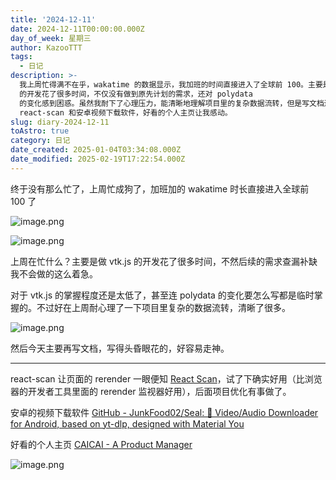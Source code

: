 ```yaml
---
title: '2024-12-11'
date: 2024-12-11T00:00:00.000Z
day_of_week: 星期三
author: KazooTTT
tags:
  - 日记
description: >-
  我上周忙得满不在乎，wakatime 的数据显示，我加班的时间直接进入了全球前 100。主要是做 vtk.js
  的开发花了很多时间，不仅没有做到原先计划的需求，还对 polydata
  的变化感到困惑。虽然我耐下了心理压力，能清晰地理解项目里的复杂数据流转，但是写文档还是头昏眼花，一时起走神来。除了上周加班外，我也试用了
  react-scan 和安卓视频下载软件，好看的个人主页让我感动。
slug: diary-2024-12-11
toAstro: true
category: 日记
date_created: 2025-01-04T03:34:08.000Z
date_modified: 2025-02-19T17:22:54.000Z
---
```


终于没有那么忙了，上周忙成狗了，加班加的 wakatime 时长直接进入全球前 100 了 ​​​

![image.png](<https://pictures.kazoottt.top/2024/12/20241210-c47db55ce8a5198e2eafb096444aab6f.png>)

![image.png](<https://pictures.kazoottt.top/2024/12/20241210-a064bc9e2410f0bfba01ba7323277e64.png>)

上周在忙什么？主要是做 vtk.js 的开发花了很多时间，不然后续的需求查漏补缺我不会做的这么着急。

对于 vtk.js 的掌握程度还是太低了，甚至连 polydata 的变化要怎么写都是临时掌握的。不过好在上周耐心理了一下项目里复杂的数据流转，清晰了很多。

![image.png](<https://pictures.kazoottt.top/2024/12/20241211-20241211214029.png>)

然后今天主要再写文档，写得头昏眼花的，好容易走神。

---

react-scan 让页面的 rerender 一眼便知 [React Scan](<https://react-scan.com/>)，试了下确实好用（比浏览器的开发者工具里面的 rerender 监视器好用），后面项目优化有事做了。

安卓的视频下载软件 [GitHub - JunkFood02/Seal: 🦭 Video/Audio Downloader for Android, based on yt-dlp, designed with Material You](<https://github.com/JunkFood02/Seal>)

好看的个人主页 [CAICAI - A Product Manager](<https://www.caicai.me/>)

![image.png](<https://pictures.kazoottt.top/2024/12/20241210-bc4eadb59b028a2fac538771dae2c303.png>)
